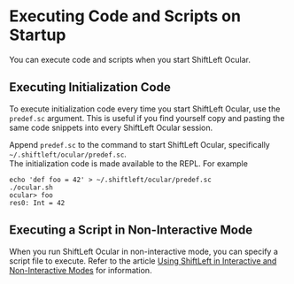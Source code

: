 # Executing Code and Scripts on Startup

You can execute code and scripts when you start ShiftLeft Ocular.

## Executing Initialization Code

To execute initialization code every time you start ShiftLeft Ocular, use the `predef.sc` argument. This is 
useful if you find yourself copy and pasting the same code snippets into every ShiftLeft Ocular session.

Append `predef.sc` to the command to start ShiftLeft Ocular, specifically `~/.shiftleft/ocular/predef.sc`.  
The initialization code is made available to the REPL. For example

```
echo 'def foo = 42' > ~/.shiftleft/ocular/predef.sc
./ocular.sh
ocular> foo
res0: Int = 42
```

## Executing a Script in Non-Interactive Mode

When you run ShiftLeft Ocular in non-interactive mode, you can specify a script file to execute. Refer to the article [Using ShiftLeft in Interactive and Non-Interactive Modes](../about/modes.md#using-non-interactive-scripts) for information.
